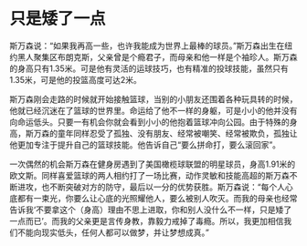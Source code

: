 # 只是矮了一点

斯万森说：“如果我再高一些，也许我能成为世界上最棒的球员。”斯万森出生在纽约黑人聚集区布朗克斯，父亲曾是个瘾君子，而母亲和他一样是个袖珍人。斯万森的身高只有1.35米。可是他有灵活的运球技巧，也有精准的投球技能，虽然只有1.35米，可是他的投篮高度可达2米。 

斯万森刚会走路的时候就开始接触篮球，当别的小朋友还围着各种玩具转的时候，他就已经沉迷在了篮球的世界里。命运给了他不一样的身躯，可是小小的他并没有向命运低头。只要一有机会你就会看到小小的他抱着篮球冲向公园。由于特殊的身高，斯万森的童年同样忍受了孤独、没有朋友、经常被嘲笑、经常被欺负，孤独让他更加专注于提升自己的篮球技能。他告诉自己“要么拼命打，要么滚回家”。 

一次偶然的机会斯万森在健身房遇到了美国橄榄球联盟的明星球员，身高1.91米的欧文斯。同样喜爱篮球的两人相约打了一场比赛，动作灵敏和技能高超的斯万森不断进攻，也不断突破对方的防守，最后以一分的优势获胜。斯万森说：“每个人心底都有一束光，你要么让心底的光照耀他人，要么被别人吹灭。而我的母亲也经常告诉我‘不要拿这个（身高）理由不思上进取，你和别人没什么不一样，只是矮了一点而已’。而我的父亲更是言传身教，靠毅力戒掉了毒瘾。所以，我更加相信我们不能向现实低头，任何人都可以做梦，并让梦想成真。”